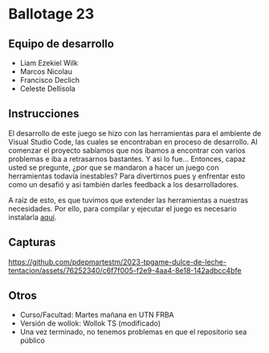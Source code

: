 # Ballotage 23

## Equipo de desarrollo

-   Liam Ezekiel Wilk
-   Marcos Nicolau
-   Francisco Declich
-   Celeste Dellisola

## Instrucciones

El desarrollo de este juego se hizo con las herramientas para el ambiente de Visual Studio Code, las cuales se encontraban en proceso de desarrollo. Al comenzar el proyecto sabíamos que nos íbamos a encontrar con varios problemas e iba a retrasarnos bastantes. Y asi lo fue... Entonces, capaz usted se pregunte, ¿por que se mandaron a hacer un juego con herramientas todavía inestables? Para divertirnos pues y enfrentar esto como un desafió y asi también darles feedback a los desarrolladores.

A raíz de esto, es que tuvimos que extender las herramientas a nuestras necesidades. Por ello, para compilar y ejecutar el juego es necesario instalarla [aquí](https://github.com/MarcosNicolau/wollok-ts-cli).

## Capturas


https://github.com/pdepmartestm/2023-tpgame-dulce-de-leche-tentacion/assets/76252340/c6f7f005-f2e9-4aa4-8e18-142adbcc4bfe




## Otros

-   Curso/Facultad: Martes mañana en UTN FRBA
-   Versión de wollok: Wollok TS (modificado)
-   Una vez terminado, no tenemos problemas en que el repositorio sea público
